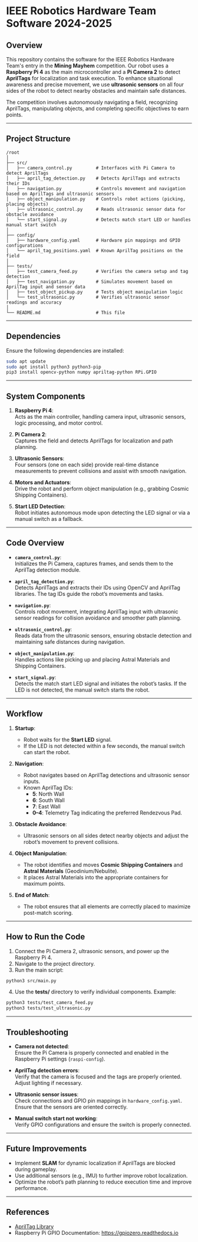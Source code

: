 # IEEE Robotics Hardware Team Software 2024-2025

## Overview  
This repository contains the software for the IEEE Robotics Hardware Team's entry in the **Mining Mayhem** competition. Our robot uses a **Raspberry Pi 4** as the main microcontroller and a **Pi Camera 2** to detect **AprilTags** for localization and task execution. To enhance situational awareness and precise movement, we use **ultrasonic sensors** on all four sides of the robot to detect nearby obstacles and maintain safe distances.  

The competition involves autonomously navigating a field, recognizing AprilTags, manipulating objects, and completing specific objectives to earn points.  

---

## Project Structure  

```
/root  
│  
├── src/  
│   ├── camera_control.py         # Interfaces with Pi Camera to detect AprilTags  
│   ├── april_tag_detection.py    # Detects AprilTags and extracts their IDs  
│   ├── navigation.py             # Controls movement and navigation based on AprilTags and ultrasonic sensors  
│   ├── object_manipulation.py    # Controls robot actions (picking, placing objects)  
│   ├── ultrasonic_control.py     # Reads ultrasonic sensor data for obstacle avoidance  
│   └── start_signal.py           # Detects match start LED or handles manual start switch  
│  
├── config/  
│   ├── hardware_config.yaml      # Hardware pin mappings and GPIO configurations  
│   └── april_tag_positions.yaml  # Known AprilTag positions on the field  
│  
├── tests/  
│   ├── test_camera_feed.py       # Verifies the camera setup and tag detection  
│   ├── test_navigation.py        # Simulates movement based on AprilTag input and sensor data  
│   ├── test_object_pickup.py     # Tests object manipulation logic  
│   └── test_ultrasonic.py        # Verifies ultrasonic sensor readings and accuracy  
│  
└── README.md                     # This file  
```

---

## Dependencies  
Ensure the following dependencies are installed:  

```bash
sudo apt update  
sudo apt install python3 python3-pip  
pip3 install opencv-python numpy apriltag-python RPi.GPIO  
```

---

## System Components  

1. **Raspberry Pi 4**:  
   Acts as the main controller, handling camera input, ultrasonic sensors, logic processing, and motor control.  

2. **Pi Camera 2**:  
   Captures the field and detects AprilTags for localization and path planning.  

3. **Ultrasonic Sensors**:  
   Four sensors (one on each side) provide real-time distance measurements to prevent collisions and assist with smooth navigation.  

4. **Motors and Actuators**:  
   Drive the robot and perform object manipulation (e.g., grabbing Cosmic Shipping Containers).  

5. **Start LED Detection**:  
   Robot initiates autonomous mode upon detecting the LED signal or via a manual switch as a fallback.  

---

## Code Overview  

- **`camera_control.py`**:  
   Initializes the Pi Camera, captures frames, and sends them to the AprilTag detection module.  

- **`april_tag_detection.py`**:  
   Detects AprilTags and extracts their IDs using OpenCV and AprilTag libraries. The tag IDs guide the robot’s movements and tasks.  

- **`navigation.py`**:  
   Controls robot movement, integrating AprilTag input with ultrasonic sensor readings for collision avoidance and smoother path planning.  

- **`ultrasonic_control.py`**:  
   Reads data from the ultrasonic sensors, ensuring obstacle detection and maintaining safe distances during navigation.  

- **`object_manipulation.py`**:  
   Handles actions like picking up and placing Astral Materials and Shipping Containers.  

- **`start_signal.py`**:  
   Detects the match start LED signal and initiates the robot’s tasks. If the LED is not detected, the manual switch starts the robot.  

---

## Workflow  

1. **Startup**:  
   - Robot waits for the **Start LED** signal.  
   - If the LED is not detected within a few seconds, the manual switch can start the robot.  

2. **Navigation**:  
   - Robot navigates based on AprilTag detections and ultrasonic sensor inputs.  
   - Known AprilTag IDs:
     - **5**: North Wall  
     - **6**: South Wall  
     - **7**: East Wall  
     - **0–4**: Telemetry Tag indicating the preferred Rendezvous Pad.

3. **Obstacle Avoidance**:  
   - Ultrasonic sensors on all sides detect nearby objects and adjust the robot’s movement to prevent collisions.  

4. **Object Manipulation**:  
   - The robot identifies and moves **Cosmic Shipping Containers** and **Astral Materials** (Geodinium/Nebulite).  
   - It places Astral Materials into the appropriate containers for maximum points.  

5. **End of Match**:  
   - The robot ensures that all elements are correctly placed to maximize post-match scoring.  

---

## How to Run the Code  

1. Connect the Pi Camera 2, ultrasonic sensors, and power up the Raspberry Pi 4.  
2. Navigate to the project directory.  
3. Run the main script:  

```bash
python3 src/main.py  
```  

4. Use the **tests/** directory to verify individual components. Example:  

```bash
python3 tests/test_camera_feed.py  
python3 tests/test_ultrasonic.py  
```  

---

## Troubleshooting  

- **Camera not detected**:  
   Ensure the Pi Camera is properly connected and enabled in the Raspberry Pi settings (`raspi-config`).  

- **AprilTag detection errors**:  
   Verify that the camera is focused and the tags are properly oriented. Adjust lighting if necessary.  

- **Ultrasonic sensor issues**:  
   Check connections and GPIO pin mappings in `hardware_config.yaml`. Ensure that the sensors are oriented correctly.  

- **Manual switch start not working**:  
   Verify GPIO configurations and ensure the switch is properly connected.  

---

## Future Improvements  

- Implement **SLAM** for dynamic localization if AprilTags are blocked during gameplay.  
- Use additional sensors (e.g., IMU) to further improve robot localization.  
- Optimize the robot’s path planning to reduce execution time and improve performance.  

---

## References  

- [AprilTag Library](https://april.eecs.umich.edu/software/apriltag)  
- Raspberry Pi GPIO Documentation: https://gpiozero.readthedocs.io  
